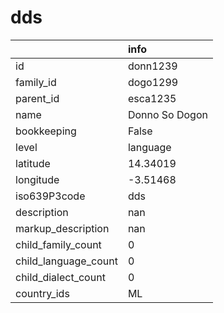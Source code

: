 # dds
|                      | info           |
|:---------------------|:---------------|
| id                   | donn1239       |
| family_id            | dogo1299       |
| parent_id            | esca1235       |
| name                 | Donno So Dogon |
| bookkeeping          | False          |
| level                | language       |
| latitude             | 14.34019       |
| longitude            | -3.51468       |
| iso639P3code         | dds            |
| description          | nan            |
| markup_description   | nan            |
| child_family_count   | 0              |
| child_language_count | 0              |
| child_dialect_count  | 0              |
| country_ids          | ML             |